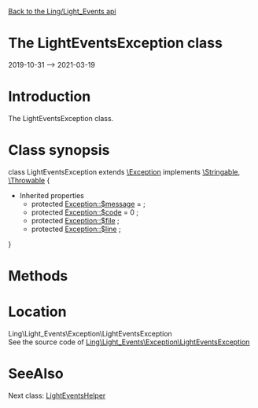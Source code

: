 [Back to the Ling/Light_Events api](https://github.com/lingtalfi/Light_Events/blob/master/doc/api/Ling/Light_Events.md)



The LightEventsException class
================
2019-10-31 --> 2021-03-19






Introduction
============

The LightEventsException class.



Class synopsis
==============


class <span class="pl-k">LightEventsException</span> extends [\Exception](http://php.net/manual/en/class.exception.php) implements [\Stringable](https://wiki.php.net/rfc/stringable), [\Throwable](http://php.net/manual/en/class.throwable.php) {

- Inherited properties
    - protected  [Exception::$message](#property-message) =  ;
    - protected  [Exception::$code](#property-code) = 0 ;
    - protected  [Exception::$file](#property-file) ;
    - protected  [Exception::$line](#property-line) ;

}






Methods
==============






Location
=============
Ling\Light_Events\Exception\LightEventsException<br>
See the source code of [Ling\Light_Events\Exception\LightEventsException](https://github.com/lingtalfi/Light_Events/blob/master/Exception/LightEventsException.php)



SeeAlso
==============
Next class: [LightEventsHelper](https://github.com/lingtalfi/Light_Events/blob/master/doc/api/Ling/Light_Events/Helper/LightEventsHelper.md)<br>
